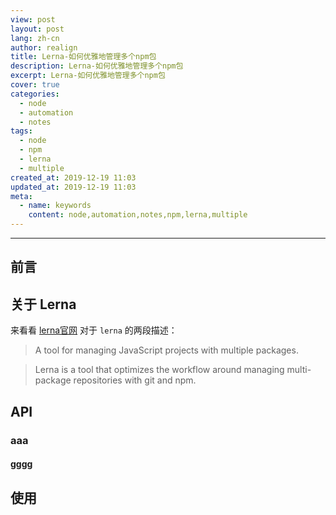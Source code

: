 ```yaml
---
view: post
layout: post
lang: zh-cn
author: realign
title: Lerna-如何优雅地管理多个npm包
description: Lerna-如何优雅地管理多个npm包
excerpt: Lerna-如何优雅地管理多个npm包
cover: true
categories:
  - node
  - automation
  - notes
tags:
  - node
  - npm
  - lerna
  - multiple
created_at: 2019-12-19 11:03
updated_at: 2019-12-19 11:03
meta:
  - name: keywords
    content: node,automation,notes,npm,lerna,multiple
---
```


***

## 前言

## 关于 Lerna

来看看 [lerna官网](https://lerna.js.org/) 对于 `lerna` 的两段描述：

> A tool for managing JavaScript projects with multiple packages.

> Lerna is a tool that optimizes the workflow around managing multi-package repositories with git and npm.

## API

### aaa

#### gggg

## 使用

